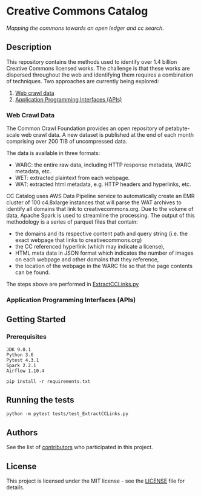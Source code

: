 # Creative Commons Catalog
*Mapping the commons towards an open ledger and cc search.*

## Description
This repository contains the methods used to identify over 1.4 billion Creative Commons licensed works. The challenge is that these works are dispersed throughout the web and identifying them requires a combination of techniques. Two approaches are currently being explored:
1. [Web crawl data](#web-crawl-data)
2. [Application Programming Interfaces (APIs)](#application-programming-interfaces-apis)

### Web Crawl Data
The Common Crawl Foundation provides an open repository of petabyte-scale web crawl data. A new dataset is published at the end of each month comprising over 200 TiB of uncompressed data. 

The data is available in three formats:
- WARC: the entire raw data, including HTTP response metadata, WARC metadata, etc.
- WET: extracted plaintext from each webpage.
- WAT: extracted html metadata, e.g. HTTP headers and hyperlinks, etc.

CC Catalog uses AWS Data Pipeline service to automatically create an EMR cluster of 100 c4.8xlarge instances that will parse the WAT archives to identify all domains that link to creativecommons.org. Due to the volume of data, Apache Spark is used to streamline the processing. The output of this methodology is a series of parquet files that contain:
- the domains and its respective content path and query string (i.e. the exact webpage that links to creativecommons.org)
- the CC referenced hyperlink (which may indicate a license), 
- HTML meta data in JSON format which indicates the number of images on each webpage and other domains that they reference, 
- the location of the webpage in the WARC file so that the page contents can be found.

The steps above are performed in [ExtractCCLinks.py](https://github.com/creativecommons/cccatalog/blob/master/src/ExtractCCLinks.py)

### Application Programming Interfaces (APIs)


## Getting Started

### Prerequisites
```
JDK 9.0.1
Python 3.6
Pytest 4.3.1
Spark 2.2.1
Airflow 1.10.4

pip install -r requirements.txt
```

## Running the tests
```
python -m pytest tests/test_ExtractCCLinks.py
```

## Authors
See the list of [contributors](https://github.com/creativecommons/cccatalog/contributors) who participated in this project.

## License
This project is licensed under the MIT license - see the [LICENSE](LICENSE) file for details.
